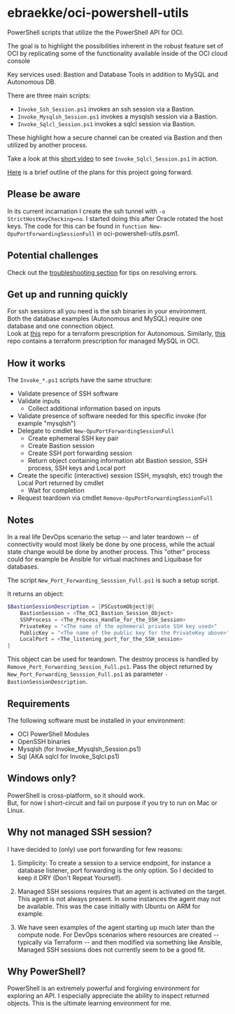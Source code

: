 # ebraekke/oci-powershell-utils

PowerShell scripts that utilize the the PowerShell API for OCI.

The goal is to highlight the possibilities inherent in the robust feature set of OCI
by replicating some of the functionality available inside of the OCI cloud console  

Key services used: Bastion and Database Tools in addition to MySQL and Autonomous DB.  

There are three main scripts: 

* `Invoke_Ssh_Session.ps1` invokes an ssh session via a Bastion.
* `Invoke_Mysqlsh_Session.ps1` invokes a mysqlsh session via a Bastion.
* `Invoke_Sqlcl_Session.ps1` invokes a sqlcl session via Bastion.

These highlight how a secure channel can be created via Bastion and then utilized by another process.

Take a look at this [short video](https://github.com/ebraekke/oci-powershell-utils/issues/3#issue-1576272843) to see `Invoke_Sqlcl_Session.ps1` in action.

[Here](doc/roadmap.md) is a brief outline of the plans for this project going forward. 

## Please be aware 

In its current incarnation I create the ssh tunnel with `-o StrictHostKeyChecking=no`. 
I started doing this after Oracle rotated the host keys. 
The code for this can be found in `function New-OpuPortForwardingSessionFull` in oci-powershell-utils.psm1.

## Potential challenges 

Check out the [troubleshooting section](doc/troubleshooting.md) for tips on resolving errors.

## Get up and running quickly

For ssh sessions all you need is the ssh binaries in your environment.   
Both the database examples (Autonomous and MySQL) require one database and one connection object.  
Look at [this](https://github.com/ebraekke/oci-adb-intro) repo for a terraform prescription for Autonomous.
Similarly, [this](https://github.com/ebraekke/oci-mysql-intro) repo contains a terraform prescription for managed MySQL in OCI.

## How it works

The `Invoke_*.ps1` scripts have the same structure:

* Validate presence of SSH software
* Validate inputs
    * Collect additional information based on inputs
* Validate presence of software needed for this specific invoke (for example "mysqlsh")  
* Delegate to cmdlet `New-OpuPortForwardingSessionFull`
    * Create ephemeral SSH key pair
    * Create Bastion session
    * Create SSH port forwarding session 
    * Return object containing information abt Bastion session, SSH process, SSH keys and  Local port 
* Create the specific (interactive) session (SSH, mysqlsh, etc) trough the Local Port returned by cmdlet
    * Wait for completion
* Request teardown via cmdlet `Remove-OpuPortForwardingSessionFull`

## Notes 

In a real life DevOps scenario the setup -- and later teardown -- of connectivity would most likely be done by one process,
while the actual state change would be done by another process. 
This "other" process could for example be Ansible for virtual machines and Liquibase for databases.  

The script `New_Port_Forwarding_Sesssion_Full.ps1` is such a setup script. 

It returns an object: 
```PowerShell
$BastionSessionDescription = [PSCustomObject]@{
    BastionSession = <The_OCI_Bastion_Session_Object>
    SShProcess = <The_Process_Handle_for_the_SSH_Session>
    PrivateKey = "<The name of the ephemeral private SSH key used>"
    PublicKey = "<The name of the public key for the PrivateKey above>"
    LocalPort = <The_listening_port_for_the_SSH_session>
}
```

This object can be used for teardown. The destroy process is handled by `Remove_Port_Forwarding_Session_Full.ps1`.
Pass the object returned by `New_Port_Forwarding_Sesssion_Full.ps1` as parameter `-BastionSessionDescription`. 

## Requirements 

The following software must be installed in your environment: 

* OCI PowerShell Modules
* OpenSSH binaries
* Mysqlsh (for Invoke_Mysqlsh_Session.ps1)
* Sql (AKA sqlcl for Invoke_Sqlcl.ps1)

## Windows only? 

PowerShell is cross-platform, so it should work.  
But, for now I short-circuit and fail on purpose if you try to run on Mac or Linux. 

## Why not managed SSH session? 

I have decided to (only) use port forwarding for few reasons: 

1. Simplicity: To create a session to a service endpoint, for instance a database listener, port forwarding is the only option. So I decided to keep it DRY (Don't Repeat Yourself). 

2. Managed SSH sessions requires that an agent is activated on the target. This agent is not always present. In some instances the agent may not be available. This was the case initially with Ubuntu on ARM for example.  

3. We have seen examples of the agent starting up much later than the compute node. For DevOps scenarios where resources are created -- typically via Terraform -- and then modified via something like Ansible, Managed SSH sessions does not currently seem to be a good fit.      

## Why PowerShell?

PowerShell is an extremely powerful and forgiving environment for exploring an API.
I especially appreciate the ability to inspect returned objects.
This is the ultimate learning environment for me. 
